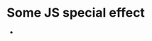 # Some JS special effect

- [url]: https://github.com/SimonCK666/js-special-effect/tree/master/bubbles "Bubbles"